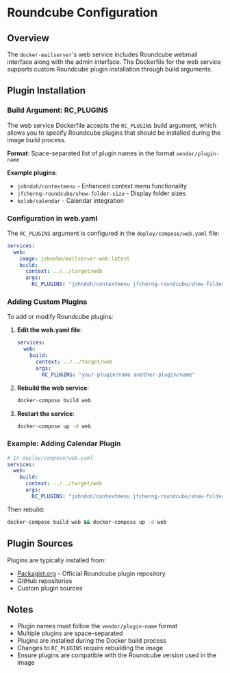 # Roundcube Configuration

## Overview

The `docker-mailserver`'s web service includes Roundcube webmail interface along with the admin interface. The Dockerfile for the web service supports custom Roundcube plugin installation through build arguments.

## Plugin Installation

### Build Argument: RC_PLUGINS

The web service Dockerfile accepts the `RC_PLUGINS` build argument, which allows you to specify Roundcube plugins that should be installed during the image build process.

**Format**: Space-separated list of plugin names in the format `vendor/plugin-name`

**Example plugins**:

- `johndoh/contextmenu` - Enhanced context menu functionality
- `jfcherng-roundcube/show-folder-size` - Display folder sizes
- `kolab/calendar` - Calendar integration

### Configuration in web.yaml

The `RC_PLUGINS` argument is configured in the `deploy/compose/web.yaml` file:

```yaml
services:
  web:
    image: jeboehm/mailserver-web:latest
    build:
      context: ../../target/web
      args:
        RC_PLUGINS: "johndoh/contextmenu jfcherng-roundcube/show-folder-size"
```

### Adding Custom Plugins

To add or modify Roundcube plugins:

1. **Edit the web.yaml file**:

   ```yaml
   services:
     web:
       build:
         context: ../../target/web
         args:
           RC_PLUGINS: "your-plugin/name another-plugin/name"
   ```

2. **Rebuild the web service**:

   ```bash
   docker-compose build web
   ```

3. **Restart the service**:
   ```bash
   docker-compose up -d web
   ```

### Example: Adding Calendar Plugin

```yaml
# In deploy/compose/web.yaml
services:
  web:
    build:
      context: ../../target/web
      args:
        RC_PLUGINS: "johndoh/contextmenu jfcherng-roundcube/show-folder-size kolab/calendar"
```

Then rebuild:

```bash
docker-compose build web && docker-compose up -d web
```

## Plugin Sources

Plugins are typically installed from:

- [Packagist.org](https://packagist.org/?type=roundcube-plugin) - Official Roundcube plugin repository
- GitHub repositories
- Custom plugin sources

## Notes

- Plugin names must follow the `vendor/plugin-name` format
- Multiple plugins are space-separated
- Plugins are installed during the Docker build process
- Changes to `RC_PLUGINS` require rebuilding the image
- Ensure plugins are compatible with the Roundcube version used in the image
